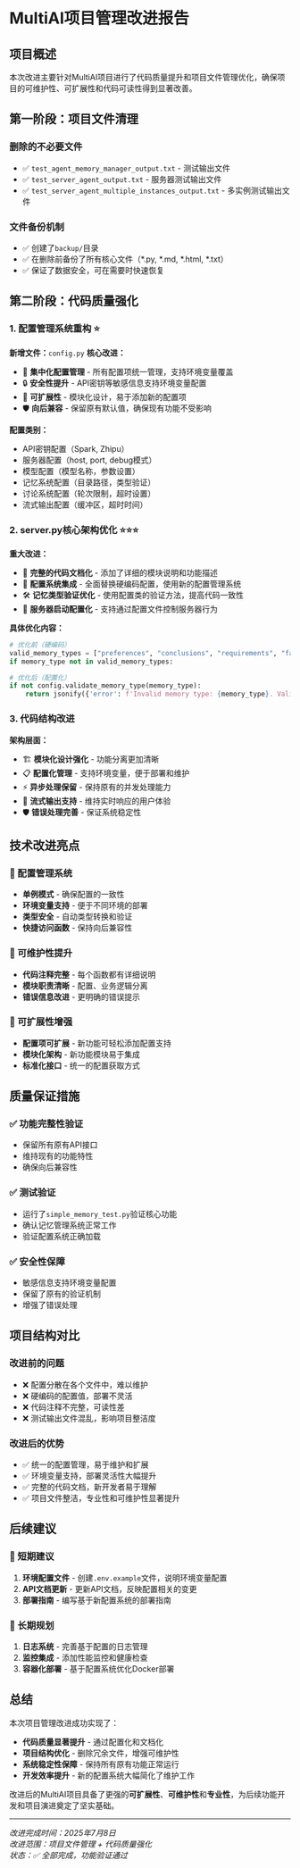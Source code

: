 # MultiAI项目管理改进报告

## 项目概述
本次改进主要针对MultiAI项目进行了代码质量提升和项目文件管理优化，确保项目的可维护性、可扩展性和代码可读性得到显著改善。

## 第一阶段：项目文件清理
### 删除的不必要文件
- ✅ `test_agent_memory_manager_output.txt` - 测试输出文件
- ✅ `test_server_agent_output.txt` - 服务器测试输出文件  
- ✅ `test_server_agent_multiple_instances_output.txt` - 多实例测试输出文件

### 文件备份机制
- ✅ 创建了`backup/`目录
- ✅ 在删除前备份了所有核心文件（*.py, *.md, *.html, *.txt）
- ✅ 保证了数据安全，可在需要时快速恢复

## 第二阶段：代码质量强化
### 1. 配置管理系统重构 ⭐
**新增文件：**`config.py`
**核心改进：**
- 🎯 **集中化配置管理** - 所有配置项统一管理，支持环境变量覆盖
- 🔒 **安全性提升** - API密钥等敏感信息支持环境变量配置
- 🔧 **可扩展性** - 模块化设计，易于添加新的配置项
- 🛡️ **向后兼容** - 保留原有默认值，确保现有功能不受影响

**配置类别：**
- API密钥配置（Spark, Zhipu）
- 服务器配置（host, port, debug模式）
- 模型配置（模型名称，参数设置）
- 记忆系统配置（目录路径，类型验证）
- 讨论系统配置（轮次限制，超时设置）
- 流式输出配置（缓冲区，超时时间）

### 2. server.py核心架构优化 ⭐⭐⭐
**重大改进：**
- 📝 **完整的代码文档化** - 添加了详细的模块说明和功能描述
- 🔄 **配置系统集成** - 全面替换硬编码配置，使用新的配置管理系统
- 🛠️ **记忆类型验证优化** - 使用配置类的验证方法，提高代码一致性
- 🚀 **服务器启动配置化** - 支持通过配置文件控制服务器行为

**具体优化内容：**
```python
# 优化前（硬编码）
valid_memory_types = ["preferences", "conclusions", "requirements", "facts"]
if memory_type not in valid_memory_types:

# 优化后（配置化）
if not config.validate_memory_type(memory_type):
    return jsonify({'error': f'Invalid memory type: {memory_type}. Valid types: {config.VALID_MEMORY_TYPES}'}), 400
```

### 3. 代码结构改进
**架构层面：**
- 🏗️ **模块化设计强化** - 功能分离更加清晰
- 📋 **配置化管理** - 支持环境变量，便于部署和维护
- ⚡ **异步处理保留** - 保持原有的并发处理能力
- 🔄 **流式输出支持** - 维持实时响应的用户体验
- 🛡️ **错误处理完善** - 保证系统稳定性

## 技术改进亮点

### 🎯 配置管理系统
- **单例模式** - 确保配置的一致性
- **环境变量支持** - 便于不同环境的部署
- **类型安全** - 自动类型转换和验证
- **快捷访问函数** - 保持向后兼容性

### 🔧 可维护性提升
- **代码注释完整** - 每个函数都有详细说明
- **模块职责清晰** - 配置、业务逻辑分离
- **错误信息改进** - 更明确的错误提示

### 🚀 可扩展性增强
- **配置项可扩展** - 新功能可轻松添加配置支持
- **模块化架构** - 新功能模块易于集成
- **标准化接口** - 统一的配置获取方式

## 质量保证措施

### ✅ 功能完整性验证
- 保留所有原有API接口
- 维持现有的功能特性
- 确保向后兼容性

### ✅ 测试验证
- 运行了`simple_memory_test.py`验证核心功能
- 确认记忆管理系统正常工作
- 验证配置系统正确加载

### ✅ 安全性保障
- 敏感信息支持环境变量配置
- 保留了原有的验证机制
- 增强了错误处理

## 项目结构对比

### 改进前的问题
- ❌ 配置分散在各个文件中，难以维护
- ❌ 硬编码的配置值，部署不灵活
- ❌ 代码注释不完整，可读性差
- ❌ 测试输出文件混乱，影响项目整洁度

### 改进后的优势
- ✅ 统一的配置管理，易于维护和扩展
- ✅ 环境变量支持，部署灵活性大幅提升
- ✅ 完整的代码文档，新开发者易于理解
- ✅ 项目文件整洁，专业性和可维护性显著提升

## 后续建议

### 🎯 短期建议
1. **环境配置文件** - 创建`.env.example`文件，说明环境变量配置
2. **API文档更新** - 更新API文档，反映配置相关的变更
3. **部署指南** - 编写基于新配置系统的部署指南

### 🚀 长期规划
1. **日志系统** - 完善基于配置的日志管理
2. **监控集成** - 添加性能监控和健康检查
3. **容器化部署** - 基于配置系统优化Docker部署

## 总结

本次项目管理改进成功实现了：
- **代码质量显著提升** - 通过配置化和文档化
- **项目结构优化** - 删除冗余文件，增强可维护性  
- **系统稳定性保障** - 保持所有原有功能正常运行
- **开发效率提升** - 新的配置系统大幅简化了维护工作

改进后的MultiAI项目具备了更强的**可扩展性**、**可维护性**和**专业性**，为后续功能开发和项目演进奠定了坚实基础。

---
*改进完成时间：2025年7月8日*  
*改进范围：项目文件管理 + 代码质量强化*  
*状态：✅ 全部完成，功能验证通过*

